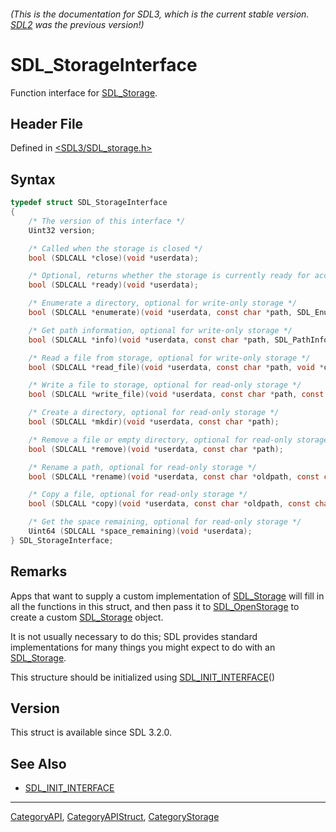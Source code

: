 ###### (This is the documentation for SDL3, which is the current stable version. [SDL2](https://wiki.libsdl.org/SDL2/) was the previous version!)
# SDL_StorageInterface

Function interface for [SDL_Storage](SDL_Storage).

## Header File

Defined in [<SDL3/SDL_storage.h>](https://github.com/libsdl-org/SDL/blob/main/include/SDL3/SDL_storage.h)

## Syntax

```c
typedef struct SDL_StorageInterface
{
    /* The version of this interface */
    Uint32 version;

    /* Called when the storage is closed */
    bool (SDLCALL *close)(void *userdata);

    /* Optional, returns whether the storage is currently ready for access */
    bool (SDLCALL *ready)(void *userdata);

    /* Enumerate a directory, optional for write-only storage */
    bool (SDLCALL *enumerate)(void *userdata, const char *path, SDL_EnumerateDirectoryCallback callback, void *callback_userdata);

    /* Get path information, optional for write-only storage */
    bool (SDLCALL *info)(void *userdata, const char *path, SDL_PathInfo *info);

    /* Read a file from storage, optional for write-only storage */
    bool (SDLCALL *read_file)(void *userdata, const char *path, void *destination, Uint64 length);

    /* Write a file to storage, optional for read-only storage */
    bool (SDLCALL *write_file)(void *userdata, const char *path, const void *source, Uint64 length);

    /* Create a directory, optional for read-only storage */
    bool (SDLCALL *mkdir)(void *userdata, const char *path);

    /* Remove a file or empty directory, optional for read-only storage */
    bool (SDLCALL *remove)(void *userdata, const char *path);

    /* Rename a path, optional for read-only storage */
    bool (SDLCALL *rename)(void *userdata, const char *oldpath, const char *newpath);

    /* Copy a file, optional for read-only storage */
    bool (SDLCALL *copy)(void *userdata, const char *oldpath, const char *newpath);

    /* Get the space remaining, optional for read-only storage */
    Uint64 (SDLCALL *space_remaining)(void *userdata);
} SDL_StorageInterface;
```

## Remarks

Apps that want to supply a custom implementation of
[SDL_Storage](SDL_Storage) will fill in all the functions in this struct,
and then pass it to [SDL_OpenStorage](SDL_OpenStorage) to create a custom
[SDL_Storage](SDL_Storage) object.

It is not usually necessary to do this; SDL provides standard
implementations for many things you might expect to do with an
[SDL_Storage](SDL_Storage).

This structure should be initialized using
[SDL_INIT_INTERFACE](SDL_INIT_INTERFACE)()

## Version

This struct is available since SDL 3.2.0.

## See Also

- [SDL_INIT_INTERFACE](SDL_INIT_INTERFACE)

----
[CategoryAPI](CategoryAPI), [CategoryAPIStruct](CategoryAPIStruct), [CategoryStorage](CategoryStorage)

